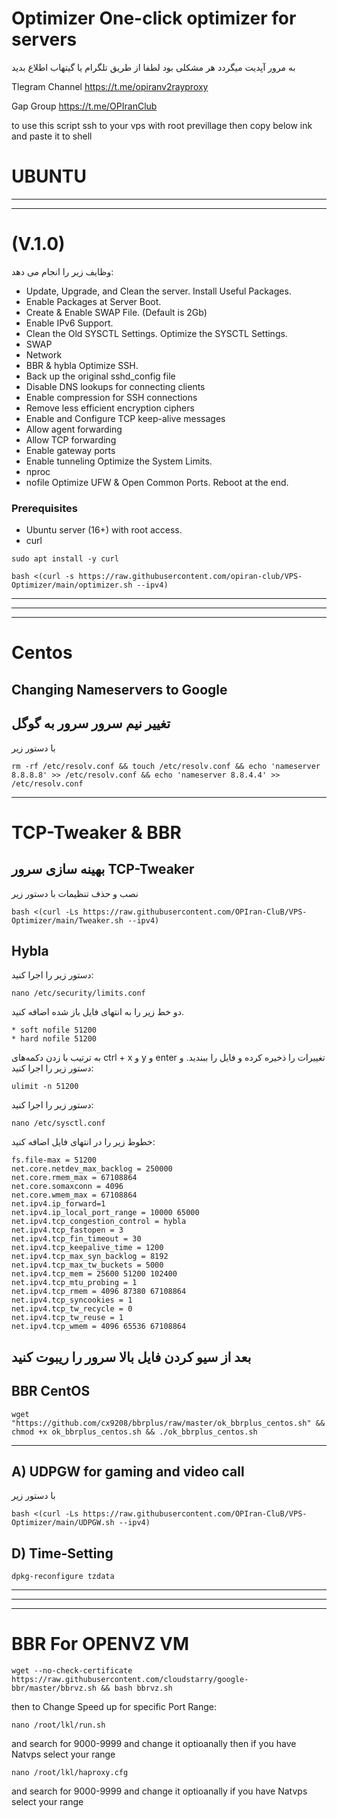 # Optimizer One-click optimizer for servers

به مرور آپدیت میگردد هر مشکلی بود لطفا از طریق تلگرام یا گیتهاب اطلاع بدید

Tlegram Channel
https://t.me/opiranv2rayproxy

Gap Group
https://t.me/OPIranClub

to use this script ssh to your vps with root previllage then copy below ink and paste it to shell


# UBUNTU 
-------------------------------------------------------------------------------------------------------------------------------------------------
-------------------------------------------------------------------------------------------------------------------------------------------------
# (V.1.0)
وظایف زیر را انجام می دهد:
 - Update, Upgrade, and Clean the server.
 Install Useful Packages.
 - Enable Packages at Server Boot.
 - Create & Enable SWAP File. (Default is 2Gb)
 - Enable IPv6 Support.
 - Clean the Old SYSCTL Settings.
 Optimize the SYSCTL Settings.
 - SWAP
 - Network
 - BBR & hybla
Optimize SSH.
 - Back up the original sshd_config file
 - Disable DNS lookups for connecting clients
 - Enable compression for SSH connections
 - Remove less efficient encryption ciphers
 - Enable and Configure TCP keep-alive messages
 - Allow agent forwarding
 - Allow TCP forwarding
 - Enable gateway ports
 - Enable tunneling
Optimize the System Limits.
 - nproc
 - nofile
Optimize UFW & Open Common Ports.
Reboot at the end.
### Prerequisites

 - Ubuntu server (16+) with root access.
 - curl
```
sudo apt install -y curl
```

```
bash <(curl -s https://raw.githubusercontent.com/opiran-club/VPS-Optimizer/main/optimizer.sh --ipv4)
```
-------------------------------------------------------------------------------------------------------------------------------------------------
-------------------------------------------------------------------------------------------------------------------------------------------------
-------------------------------------------------------------------------------------------------------------------------------------------------

# Centos

## Changing Nameservers to Google
## تغییر نیم سرور سرور به گوگل
با دستور زیر
```
rm -rf /etc/resolv.conf && touch /etc/resolv.conf && echo 'nameserver 8.8.8.8' >> /etc/resolv.conf && echo 'nameserver 8.8.4.4' >> /etc/resolv.conf
```
-------------------------------------------------------------------------------------------------------------------------------------------------
# TCP-Tweaker & BBR

## بهینه سازی سرور TCP-Tweaker
نصب و حذف تنظیمات با دستور زیر 
```
bash <(curl -Ls https://raw.githubusercontent.com/OPIran-CluB/VPS-Optimizer/main/Tweaker.sh --ipv4)
```
## Hybla 

دستور زیر را اجرا کنید:

```
nano /etc/security/limits.conf
```
دو خط زیر را به انتهای فایل باز شده اضافه کنید.

```
* soft nofile 51200 
* hard nofile 51200
```
به ترتیب با زدن دکمه‌های ctrl + x و y و enter تغییرات را ذخیره کرده و فایل را ببندید. و دستور زیر را اجرا کنید:

```
ulimit -n 51200
```
دستور زیر را اجرا کنید:
```
nano /etc/sysctl.conf
```
خطوط زیر را در انتهای فایل اضافه کنید:

```
fs.file-max = 51200 
net.core.netdev_max_backlog = 250000 
net.core.rmem_max = 67108864 
net.core.somaxconn = 4096 
net.core.wmem_max = 67108864 
net.ipv4.ip_forward=1 
net.ipv4.ip_local_port_range = 10000 65000 
net.ipv4.tcp_congestion_control = hybla 
net.ipv4.tcp_fastopen = 3 
net.ipv4.tcp_fin_timeout = 30 
net.ipv4.tcp_keepalive_time = 1200 
net.ipv4.tcp_max_syn_backlog = 8192 
net.ipv4.tcp_max_tw_buckets = 5000 
net.ipv4.tcp_mem = 25600 51200 102400 
net.ipv4.tcp_mtu_probing = 1 
net.ipv4.tcp_rmem = 4096 87380 67108864 
net.ipv4.tcp_syncookies = 1 
net.ipv4.tcp_tw_recycle = 0 
net.ipv4.tcp_tw_reuse = 1 
net.ipv4.tcp_wmem = 4096 65536 67108864
```
بعد از سیو کردن فایل بالا سرور را ریبوت کنید
-----------------------------------------------------------------------------------------------------------------------------------------------------------
## BBR CentOS
```
wget "https://github.com/cx9208/bbrplus/raw/master/ok_bbrplus_centos.sh" && chmod +x ok_bbrplus_centos.sh && ./ok_bbrplus_centos.sh
```
-----------------------------------------------------------------------------------------------------------------------------------------------------------

## A) UDPGW for gaming and video call
با دستور زیر
```
bash <(curl -Ls https://raw.githubusercontent.com/OPIran-CluB/VPS-Optimizer/main/UDPGW.sh --ipv4)
```

## D) Time-Setting
```
dpkg-reconfigure tzdata
```

-------------------------------------------------------------------------------------------------------------------------------------------------
-------------------------------------------------------------------------------------------------------------------------------------------------
-------------------------------------------------------------------------------------------------------------------------------------------------

# BBR For OPENVZ VM

```
wget --no-check-certificate https://raw.githubusercontent.com/cloudstarry/google-bbr/master/bbrvz.sh && bash bbrvz.sh
```
then to Change Speed up for specific Port Range:
```
nano /root/lkl/run.sh
```
and search for 9000-9999 and change it optioanally then  if you have Natvps select your range 
```
nano /root/lkl/haproxy.cfg
```
and search for 9000-9999 and change it optioanally if you have Natvps select your range 



